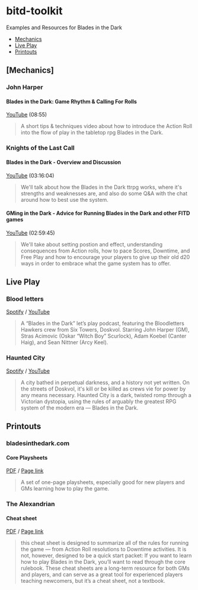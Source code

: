# bitd-toolkit

Examples and Resources for Blades in the Dark

* [Mechanics](#mechanics)
* [Live Play](#live-play)
* [Printouts](#printouts)

## [Mechanics]

### John Harper

#### Blades in the Dark: Game Rhythm & Calling For Rolls

[YouTube](https://youtu.be/OAl85kYCWro?si=D2fXIyaFpXde_FfS) (08:55)

> A short tips & techniques video about how to introduce the Action Roll into the flow of play in the tabletop rpg Blades in the Dark.

### Knights of the Last Call

#### Blades in the Dark - Overview and Discussion

[YouTube](https://www.youtube.com/live/gJChnA4WqAg?si=1qmxaBmDj3HFMoj4) (03:16:04)

> We'll talk about how the Blades in the Dark ttrpg works, where it's strengths and weaknesses are, and also do some Q&A with the chat around how to best use the system.

#### GMing in the Dark - Advice for Running Blades in the Dark and other FITD games

[YouTube](https://www.youtube.com/live/FJsqxOr2ZsY?si=fzMZ7oHX4CfcpCak) (02:59:45)

> We'll take about setting postion and effect, understanding consequences from Action rolls, how to pace Scores, Downtime, and Free Play and how to encourage your players to give up their old d20 ways in order to embrace what the game system has to offer.

## Live Play

### Blood letters

[Spotify](https://open.spotify.com/show/3xd8kLvKHglgDDSAd7pvdc?si=LDRoXoUwRvamjlOXBwRatQ) / [YouTube](https://www.youtube.com/playlist?list=PLQQW3Ew6DKsN0-Iv7n7144RbqKKRneqHH)

> A “Blades in the Dark” let’s play podcast, featuring the Bloodletters Hawkers crew from Six Towers, Doskvol. Starring John Harper (GM), Stras Acimovic (Oskar “Witch Boy” Scurlock), Adam Koebel (Canter Haig), and Sean Nittner (Arcy Keel).

### Haunted City

[Spotify](https://open.spotify.com/show/2T9owSLPUOid48i2e7nws4?si=Pb0079D1QjSRgRHOZEukmg) / [YouTube](https://www.youtube.com/watch?v=VT04k7d74yg&list=PLz3Be--ot61Nip0tbIMHcVnZWz3LOE_rb)

> A city bathed in perpetual darkness, and a history not yet written. On the streets of Doskvol, it's kill or be killed as crews vie for power by any means necessary. Haunted City is a dark, twisted romp through a Victorian dystopia, using the rules of arguably the greatest RPG system of the modern era — Blades in the Dark.

## Printouts

### bladesinthedark.com

#### Core Playsheets

[PDF](https://bladesinthedark.com/sites/default/files/sheets/blades_core_playsheets.pdf) / [Page link](https://bladesinthedark.com/downloads)

> A set of one-page playsheets, especially good for new players and GMs learning how to play the game.

### The Alexandrian

#### Cheat sheet

[PDF](https://www.thealexandrian.net/creations/bladesinthedark/bladesinthedark-cheat-sheet-v3.pdf) / [Page link](https://thealexandrian.net/wordpress/41025/roleplaying-games/blades-in-the-dark-system-cheat-sheet-v3)

> this cheat sheet is designed to summarize all of the rules for running the game — from Action Roll resolutions to Downtime activities. It is not, however, designed to be a quick start packet: If you want to learn how to play Blades in the Dark, you’ll want to read through the core rulebook. These cheat sheets are a long-term resource for both GMs and players, and can serve as a great tool for experienced players teaching newcomers, but it’s a cheat sheet, not a textbook.
